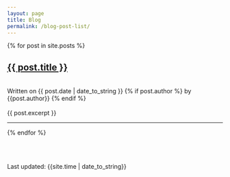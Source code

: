 ```yaml
---
layout: page
title: Blog
permalink: /blog-post-list/
---
```



  {% for post in site.posts %}
      <h2><a href="{{ post.url }}">{{ post.title }}</a></h2>
      <div class="date">	
            Written on {{ post.date | date_to_string }} {% if post.author %} by {{post.author}} {% endif %}          	
       </div>	
      {{ post.excerpt }}
      <hr>
  {% endfor %}

<br><br>
<div>Last updated: {{site.time | date_to_string}}</div>


